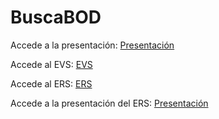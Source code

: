# BuscaBOD

Accede a la presentación: [Presentación](https://slides.com/alekos/deck)

Accede al EVS: [EVS](https://github.com/DptoSIC/BuscaBOD/blob/master/EVS.md)

Accede al ERS: [ERS](https://github.com/DptoSIC/BuscaBOD/blob/master/ERS.md)

Accede a la presentación del ERS: [Presentación](https://slides.com/carlosmiguelgonzalezmateo/deck/fullscreen)
